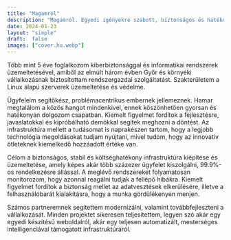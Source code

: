 ```yaml
---
title: "Magamról"
description: "Magamról. Egyedi igényekre szabott, biztonságos és hatékony informatikai megoldások kis- és középvállalkozások számára."
date: 2024-01-23
layout: "simple"
draft:  false
images: ["cover.hu.webp"]
---
```


Több mint 5 éve foglalkozom kiberbiztonsággal és informatikai rendszerek üzemeltetésével, amiből az elmúlt három évben Győr és környéki vállalkozásnak biztosítottam rendszergazdai szolgáltatást. Szakterületem a Linux alapú szerverek üzemeltetése és védelme.

Ügyfeleim segítőkész, problémacentrikus embernek jellemeznek. Hamar megtalálom a közös hangot mindenkivel, ennek köszönhetően gyorsan és hatékonyan dolgozom csapatban. Kiemelt figyelmet fordítok a fejlesztésre, javaslatokkal és kipróbálható demókkal segítek meghozni a döntést. Az infrastruktúra mellett a tudásomat is naprakészen tartom, hogy a legjobb technológia megoldásokat tudjam nyújtani, mivel tudom, hogy az innovatív ötleteknek kiemelkedő hozzáadott értéke van.

Célom a biztonságos, stabil és költséghatékony infrastruktúra kiépítése és üzemeltetése, amely képes akár több százezer ügyfelet kiszolgálni, 99.9%-os rendelkezésre állással. A meglévő rendszereket folyamatosan monitorozom, hogy azonnal reagálni tudjak a fellépő hibákra. Kiemelt figyelmet fordítok a biztonság mellet az adatvesztések elkerülésére, illetve a felhasználóbarát kialakításra, hogy a munka gördülékenyen menjen.

Számos partneremnek segítettem modernizálni, valamint továbbfejleszteni a vállalkozását. Minden projektet sikeresen teljesítettem, legyen szó akár egy egyedi készítésű weboldalról, akár egy teljesen automatizált, mesterséges intelligenciával támogatott infrastruktúráról.
